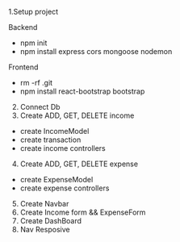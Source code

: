 1.Setup project

Backend

- npm init
- npm install express cors mongoose nodemon

Frontend

- rm -rf .git
- npm install react-bootstrap bootstrap

2. Connect Db
3. Create ADD, GET, DELETE income

- create IncomeModel
- create transaction
- create income controllers

4. Create ADD, GET, DELETE expense

- create ExpenseModel
- create expense controllers

5. Create Navbar
6. Create Income form && ExpenseForm
7. Create DashBoard
8. Nav Resposive
